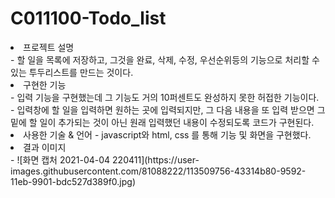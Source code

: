 # C011100-Todo_list

<li>프로젝트 설명</li>
 - 할 일을 목록에 저장하고, 그것을 완료, 삭제, 수정, 우선순위등의 기능으로 처리할 수 있는 투두리스트를 만드는 것이다.<br>


<li>구현한 기능</li>
 - 입력 기능을 구현했는데 그 기능도 거의 10퍼센트도 완성하지 못한 허접한 기능이다.<br>
 - 입력창에 할 일을 입력하면 원하는 곳에 입력되지만, 그 다음 내용을 또 입력 받으면 그 밑에 할 일이 추가되는 것이 아닌
   원래 입력했던 내용이 수정되도록 코드가 구현된다.<br>


<li>사용한 기술 & 언어
 - javascript와 html, css 를 통해 기능 및 화면을 구현했다.<br>


<li>결과 이미지</li>
 - ![화면 캡처 2021-04-04 220411](https://user-images.githubusercontent.com/81088222/113509756-43314b80-9592-11eb-9901-bdc527d389f0.jpg)



